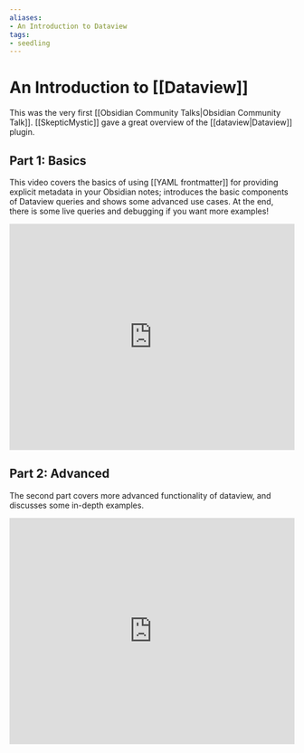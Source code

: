 ```yaml
---
aliases: 
- An Introduction to Dataview
tags:
- seedling
---
```


# An Introduction to [[Dataview]]


This was the very first [[Obsidian Community Talks|Obsidian Community Talk]].  [[SkepticMystic]] gave a great overview of the [[dataview|Dataview]] plugin. 

## Part 1: Basics

This video covers the basics of using [[YAML frontmatter]] for providing explicit metadata in your Obsidian notes; introduces the basic components of Dataview queries and shows some advanced use cases. At the end, there is some live queries and debugging if you want more examples!

<iframe width="100%" height="400px" src="https://www.youtube.com/embed/sEgzrRNkgsE" title="YouTube video player" frameborder="0" allow="accelerometer; autoplay; clipboard-write; encrypted-media; gyroscope; picture-in-picture" allowfullscreen></iframe>

## Part 2: Advanced

The second part covers more advanced functionality of dataview, and discusses some in-depth examples.

<iframe width="100%" height="400px" src="https://www.youtube.com/embed/jW5pD4SioFM" title="YouTube video player" frameborder="0" allow="accelerometer; autoplay; clipboard-write; encrypted-media; gyroscope; picture-in-picture" allowfullscreen></iframe>
